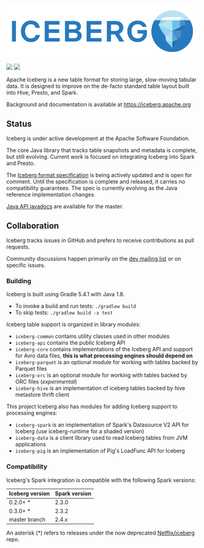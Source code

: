 <!--
  - Licensed to the Apache Software Foundation (ASF) under one
  - or more contributor license agreements.  See the NOTICE file
  - distributed with this work for additional information
  - regarding copyright ownership.  The ASF licenses this file
  - to you under the Apache License, Version 2.0 (the
  - "License"); you may not use this file except in compliance
  - with the License.  You may obtain a copy of the License at
  -
  -   http://www.apache.org/licenses/LICENSE-2.0
  -
  - Unless required by applicable law or agreed to in writing,
  - software distributed under the License is distributed on an
  - "AS IS" BASIS, WITHOUT WARRANTIES OR CONDITIONS OF ANY
  - KIND, either express or implied.  See the License for the
  - specific language governing permissions and limitations
  - under the License.
  -->

![](site/docs/img/Iceberg-logo.png)

[![](https://travis-ci.org/apache/iceberg.svg?branch=master)](https://travis-ci.org/apache/iceberg)
[![](https://badges.gitter.im/iceberg-tables/Lobby.svg)](https://gitter.im/iceberg-tables/Lobby)

Apache Iceberg is a new table format for storing large, slow-moving tabular data. It is designed to improve on the de-facto standard table layout built into Hive, Presto, and Spark.

Background and documentation is available at <https://iceberg.apache.org>


## Status

Iceberg is under active development at the Apache Software Foundation.

The core Java library that tracks table snapshots and metadata is complete, but still evolving. Current work is focused on integrating Iceberg into Spark and Presto.

The [Iceberg format specification][iceberg-spec] is being actively updated and is open for comment. Until the specification is complete and released, it carries no compatibility guarantees. The spec is currently evolving as the Java reference implementation changes.

[Java API javadocs][iceberg-javadocs] are available for the master.

[iceberg-javadocs]: https://iceberg.apache.org/javadoc/master
[iceberg-spec]: https://iceberg.apache.org/spec


## Collaboration

Iceberg tracks issues in GitHub and prefers to receive contributions as pull requests.

Community discussions happen primarily on the [dev mailing list][dev-list] or on specific issues.

[dev-list]: mailto:dev@iceberg.apache.org


### Building

Iceberg is built using Gradle 5.4.1 with Java 1.8.

* To invoke a build and run tests: `./gradlew build`
* To skip tests: `./gradlew build -x test`

Iceberg table support is organized in library modules:

* `iceberg-common` contains utility classes used in other modules
* `iceberg-api` contains the public Iceberg API
* `iceberg-core` contains implementations of the Iceberg API and support for Avro data files, **this is what processing engines should depend on**
* `iceberg-parquet` is an optional module for working with tables backed by Parquet files
* `iceberg-orc` is an optional module for working with tables backed by ORC files (*experimental*)
* `iceberg-hive` is an implementation of iceberg tables backed by hive metastore thrift client

This project Iceberg also has modules for adding Iceberg support to processing engines:

* `iceberg-spark` is an implementation of Spark's Datasource V2 API for Iceberg (use iceberg-runtime for a shaded version)
* `iceberg-data` is a client library used to read Iceberg tables from JVM applications
* `iceberg-pig` is an implementation of Pig's LoadFunc API for Iceberg

### Compatibility

Iceberg's Spark integration is compatible with the following Spark versions:

| Iceberg version | Spark version |
| --------------- | ------------- |
| 0.2.0+ *        | 2.3.0         |
| 0.3.0+ *        | 2.3.2         |
| master branch   | 2.4.x         |

An asterisk (*) refers to releases under the now deprecated [Netflix/iceberg](https://github.com/Netflix/iceberg) repo.

